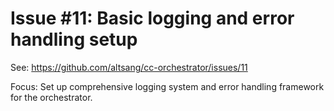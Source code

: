 # Issue #11: Basic logging and error handling setup  
See: https://github.com/altsang/cc-orchestrator/issues/11

Focus: Set up comprehensive logging system and error handling framework 
for the orchestrator.
